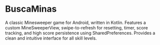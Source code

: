 # BuscaMinas
A classic Minesweeper game for Android, written in Kotlin. Features a custom MineSweeperView, swipe-to-refresh for resetting, timer, score tracking, and high score persistence using SharedPreferences. Provides a clean and intuitive interface for all skill levels.
